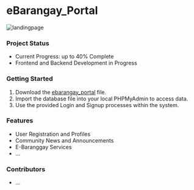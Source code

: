 # eBarangay_Portal

![landingpage]([https://github.com/nyangvaldez13/eBarangay_Portal/assets/122779622/544bfb79-e5a2-4d25-ba73-216dc00a7575](https://github.com/nyangvaldez13/eBarangay_Portal/tree/main/assets/ss))

### Project Status
- Current Progress: up to 40% Complete
- Frontend and Backend Development in Progress

### Getting Started
1. Download the [ebarangay_portal](https://github.com/nyangvaldez13/eBarangay_Portal/tree/main/database%20file) file.
2. Import the database file into your local PHPMyAdmin to access data.
3. Use the provided Login and Signup processes within the system.

### Features
- User Registration and Profiles
- Community News and Announcements
- E-Baranggay Services
- ...

### Contributors
- ...
